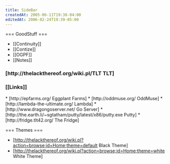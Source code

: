 ```yaml
---
title: SideBar
createdAt: 2005-06-11T19:38-04:00
editedAt: 2006-02-24T19:39-05:00
---
```


=== GoodStuff ===
* [[Continuity]]
* [[Contize]]
* [[OGPF]]
* [[Notes]]

<SimpleChanges>

<h3>[http://thelackthereof.org/wiki.pl/TLT TLT]</h3><Calendar>

<h3>[[Links]]</h3>
* [http://epfarms.org/ Eggplant Farms]
* [http://oddmuse.org/ OddMuse]
* [http://lambda-the-ultimate.org/ Lambda]
* [http://www.dragongoserver.net/ Go Server]
* [http://the.earth.li/~sgtatham/putty/latest/x86/putty.exe Putty]
* [http://fridge.tlt42.org/ The Fridge]

=== Themes ===
* [http://thelackthereof.org/wiki.pl?action=browse;id=Home;theme=default Black Theme]
* [http://thelackthereof.org/wiki.pl?action=browse;id=Home;theme=white White Theme]

